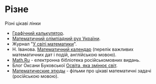 # Різне

Різні цікаві лінки

* [Графічний калькулятор](https://www.desmos.com/calculator?lang=uk).
* [Математичний олімпіадний рух України](https://matholymp.org.ua/).
* Журнал "[У світі математики](http://probability.univ.kiev.ua/usm/)".
* Н. Іванова. [Математичний календар](https://www.researchgate.net/project/Mathematical-Calendar) \(перелік важливих математичних дат і подій, англійською мовою\).
* [Math.Ru](https://math.ru/) - електронна бібліотека російськомовних видань.
* Блог Оксани Буковської [Освіта, яка змінює світ](https://mathbuk.blogspot.com/).
* [Математические этюды](http://www.etudes.ru/) - фільми про цікаві математичні задачі \(російською мовою\).




